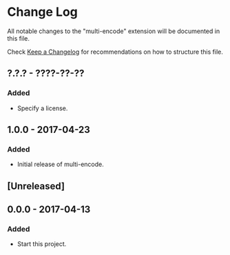# Change Log

All notable changes to the "multi-encode" extension will be documented in this file.

Check [Keep a Changelog](http://keepachangelog.com/) for recommendations on how to structure this file.

## ?.?.? - ????-??-??

### Added

- Specify a license.

## 1.0.0 - 2017-04-23

### Added

- Initial release of multi-encode.

## [Unreleased]

## 0.0.0 - 2017-04-13

### Added

- Start this project.